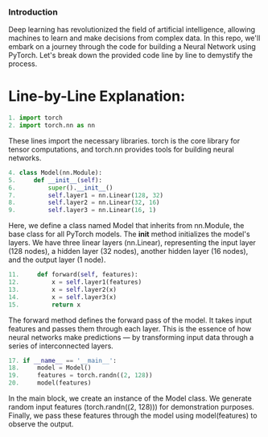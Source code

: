 ### Introduction
Deep learning has revolutionized the field of artificial intelligence, allowing machines to learn and make decisions from complex data.  In this repo, we'll embark on a journey through the code for building a Neural Network using PyTorch. Let's break down the provided code line by line to demystify the process.

# Line-by-Line Explanation:
```python
1. import torch
2. import torch.nn as nn
```
These lines import the necessary libraries. torch is the core library for tensor computations, and torch.nn provides tools for building neural networks.

```python
4. class Model(nn.Module):
5.     def __init__(self):
6.         super().__init__()
7.         self.layer1 = nn.Linear(128, 32)
8.         self.layer2 = nn.Linear(32, 16)
9.         self.layer3 = nn.Linear(16, 1)

```
Here, we define a class named Model that inherits from nn.Module, the base class for all PyTorch models. The __init__ method initializes the model's layers. We have three linear layers (nn.Linear), representing the input layer (128 nodes), a hidden layer (32 nodes), another hidden layer (16 nodes), and the output layer (1 node).

```python
11.     def forward(self, features):
12.         x = self.layer1(features)
13.         x = self.layer2(x)
14.         x = self.layer3(x)
15.         return x

```
The forward method defines the forward pass of the model. It takes input features and passes them through each layer. This is the essence of how neural networks make predictions — by transforming input data through a series of interconnected layers.
```python
17. if __name__ == '__main__':
18.     model = Model()
19.     features = torch.randn((2, 128))
20.     model(features)

```
In the main block, we create an instance of the Model class. We generate random input features (torch.randn((2, 128))) for demonstration purposes. Finally, we pass these features through the model using model(features) to observe the output.

